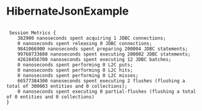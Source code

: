 # HibernateJsonExample
 
<code>
 Session Metrics {
    382900 nanoseconds spent acquiring 1 JDBC connections;
    0 nanoseconds spent releasing 0 JDBC connections;
    9841066900 nanoseconds spent preparing 200004 JDBC statements;
    99760733600 nanoseconds spent executing 200002 JDBC statements;
    42610456700 nanoseconds spent executing 12 JDBC batches;
    0 nanoseconds spent performing 0 L2C puts;
    0 nanoseconds spent performing 0 L2C hits;
    0 nanoseconds spent performing 0 L2C misses;
    66577384300 nanoseconds spent executing 2 flushes (flushing a total of 300003 entities and 0 collections);
    0 nanoseconds spent executing 0 partial-flushes (flushing a total of 0 entities and 0 collections)
}
</code>
